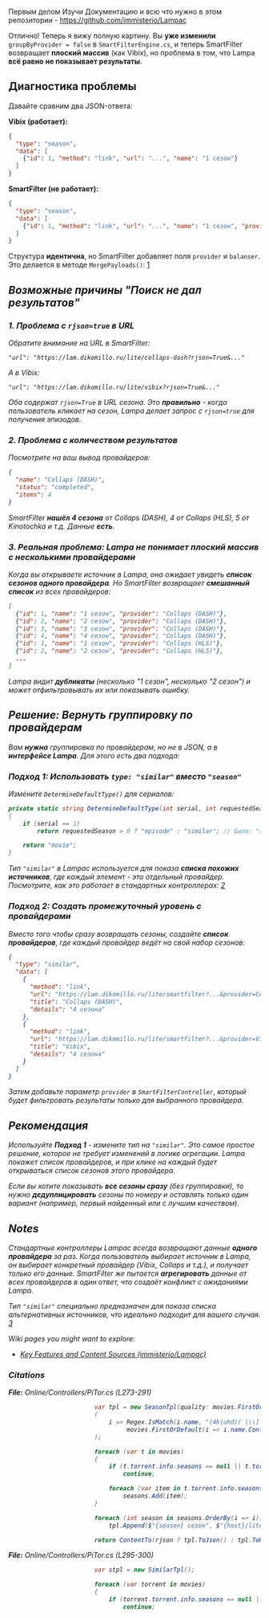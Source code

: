 Первым делом Изучи Документацию и всю что нужно в этом репозитории - https://github.com/immisterio/Lampac

Отлично! Теперь я вижу полную картину. Вы **уже изменили** `groupByProvider = false` в `SmartFilterEngine.cs`, и теперь SmartFilter возвращает **плоский массив** (как Vibix), но проблема в том, что Lampa **всё равно не показывает результаты**.<cite/>

## Диагностика проблемы

Давайте сравним два JSON-ответа:

**Vibix (работает):**
```json
{
  "type": "season",
  "data": [
    {"id": 1, "method": "link", "url": "...", "name": "1 сезон"}
  ]
}
```

**SmartFilter (не работает):**
```json
{
  "type": "season", 
  "data": [
    {"id": 1, "method": "link", "url": "...", "name": "1 сезон", "provider": "Collaps (DASH)", "balanser": "collaps-dash"}
  ]
}
```

Структура **идентична**, но SmartFilter добавляет поля `provider` и `balanser`. Это делается в методе `MergePayloads()`: [1](#3-0) 

<cite/>

## Возможные причины "Поиск не дал результатов"

### 1. Проблема с `rjson=true` в URL

Обратите внимание на URL в SmartFilter:
```
"url": "https://lam.dikomillo.ru/lite/collaps-dash?rjson=True&..."
```

А в Vibix:
```
"url": "https://lam.dikomillo.ru/lite/vibix?rjson=True&..."
```

Оба содержат `rjson=True` в URL сезона. Это **правильно** - когда пользователь кликает на сезон, Lampa делает запрос с `rjson=true` для получения эпизодов.

<cite/>

### 2. Проблема с количеством результатов

Посмотрите на ваш вывод провайдеров:
```json
{
  "name": "Collaps (DASH)",
  "status": "completed",
  "items": 4
}
```

SmartFilter **нашёл 4 сезона** от Collaps (DASH), 4 от Collaps (HLS), 5 от Kinotochka и т.д. Данные **есть**.

<cite/>

### 3. Реальная проблема: Lampa не понимает плоский массив с несколькими провайдерами

Когда вы открываете источник в Lampa, она ожидает увидеть **список сезонов одного провайдера**. Но SmartFilter возвращает **смешанный список** из всех провайдеров:

```json
[
  {"id": 1, "name": "1 сезон", "provider": "Collaps (DASH)"},
  {"id": 2, "name": "2 сезон", "provider": "Collaps (DASH)"},
  {"id": 3, "name": "3 сезон", "provider": "Collaps (DASH)"},
  {"id": 4, "name": "4 сезон", "provider": "Collaps (DASH)"},
  {"id": 1, "name": "1 сезон", "provider": "Collaps (HLS)"},
  {"id": 2, "name": "2 сезон", "provider": "Collaps (HLS)"},
  ...
]
```

Lampa видит **дубликаты** (несколько "1 сезон", несколько "2 сезон") и может отфильтровывать их или показывать ошибку.

<cite/>

## Решение: Вернуть группировку по провайдерам

Вам **нужна** группировка по провайдерам, но не в JSON, а в **интерфейсе Lampa**. Для этого есть два подхода:

### Подход 1: Использовать `type: "similar"` вместо `"season"`

Измените `DetermineDefaultType()` для сериалов:

```csharp
private static string DetermineDefaultType(int serial, int requestedSeason)
{
    if (serial == 1)
        return requestedSeason > 0 ? "episode" : "similar"; // Было: "season"

    return "movie";
}
```

Тип `"similar"` в Lampac используется для показа **списка похожих источников**, где каждый элемент - это отдельный провайдер. Посмотрите, как это работает в стандартных контроллерах: [2](#3-1) 

<cite/>

### Подход 2: Создать промежуточный уровень с провайдерами

Вместо того чтобы сразу возвращать сезоны, создайте **список провайдеров**, где каждый провайдер ведёт на свой набор сезонов:

```json
{
  "type": "similar",
  "data": [
    {
      "method": "link",
      "url": "https://lam.dikomillo.ru/lite/smartfilter?...&provider=Collaps%20(DASH)",
      "title": "Collaps (DASH)",
      "details": "4 сезона"
    },
    {
      "method": "link", 
      "url": "https://lam.dikomillo.ru/lite/smartfilter?...&provider=Vibix",
      "title": "Vibix",
      "details": "4 сезона"
    }
  ]
}
```

Затем добавьте параметр `provider` в `SmartFilterController`, который будет фильтровать результаты только для выбранного провайдера.

<cite/>

## Рекомендация

Используйте **Подход 1** - измените тип на `"similar"`. Это самое простое решение, которое не требует изменений в логике агрегации. Lampa покажет список провайдеров, и при клике на каждый будет открываться список сезонов этого провайдера.

Если вы хотите показывать **все сезоны сразу** (без группировки), то нужно **дедуплицировать** сезоны по номеру и оставлять только один вариант (например, первый найденный или с лучшим качеством).

<cite/>

## Notes

Стандартные контроллеры Lampac всегда возвращают данные **одного провайдера** за раз. Когда пользователь выбирает источник в Lampa, он выбирает конкретный провайдер (Vibix, Collaps и т.д.), и получает только его данные. SmartFilter же пытается **агрегировать** данные от всех провайдеров в один ответ, что создаёт конфликт с ожиданиями Lampa.

Тип `"similar"` специально предназначен для показа списка альтернативных источников, что идеально подходит для вашего случая. [3](#3-2) 

Wiki pages you might want to explore:
- [Key Features and Content Sources (immisterio/Lampac)](/wiki/immisterio/Lampac#1.2)

### Citations

**File:** Online/Controllers/PiTor.cs (L273-291)
```csharp
                        var tpl = new SeasonTpl(quality: movies.FirstOrDefault
                        (
                            i => Regex.IsMatch(i.name, "(4k|uhd)( |\\]|,|$)", RegexOptions.IgnoreCase) || i.name.Contains("2160p")).name != null ? "2160p" :
                                 movies.FirstOrDefault(i => i.name.Contains("1080p")).name != null ? "1080p" : "720p"
                        );

                        foreach (var t in movies)
                        {
                            if (t.torrent.info.seasons == null || t.torrent.info.seasons.Length == 0)
                                continue;

                            foreach (var item in t.torrent.info.seasons)
                                seasons.Add(item);
                        }

                        foreach (int season in seasons.OrderBy(i => i))
                            tpl.Append($"{season} сезон", $"{host}/lite/pidtor?rjson={rjson}&title={en_title}&original_title={en_original_title}&year={year}&original_language={original_language}&serial=1&s={season}", season);

                        return ContentTo(rjson ? tpl.ToJson() : tpl.ToHtml());
```

**File:** Online/Controllers/PiTor.cs (L295-300)
```csharp
                        var stpl = new SimilarTpl();

                        foreach (var torrent in movies)
                        {
                            if (torrent.torrent.info.seasons == null || torrent.torrent.info.seasons.Length == 0)
                                continue;
```
